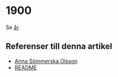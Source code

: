 # 1900

Se [år](år).

## Referenser till denna artikel

* [Anna Sömmerska Olsson](Anna%20Sömmerska%20Olsson)
* [README](README)
